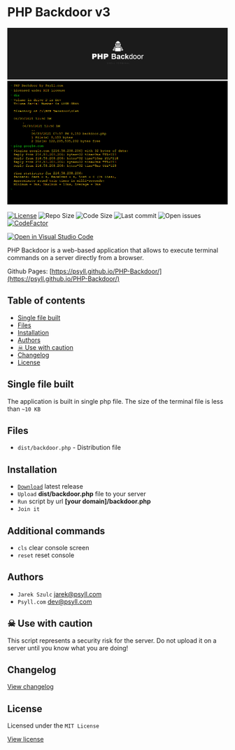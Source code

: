 # PHP Backdoor v3

![PHP Backdoor](assets/img/header.png "PHP Backdoor")
![PHP Backdoor](assets/img/screenshot.png "PHP Backdoor")

[![License](https://badgen.net/badge/license/POCL)](https://psyll.com/license/pocl-psyll-public-code-license)
![Repo Size](https://img.shields.io/github/repo-size/psyll/PHP-Backdoor)
![Code Size](https://img.shields.io/github/languages/code-size/psyll/PHP-Backdoor)
![Last commit](https://img.shields.io/github/last-commit/psyll/PHP-Backdoor)
![Open issues](https://img.shields.io/github/issues-raw/psyll/PHP-Backdoor)
[![CodeFactor](https://www.codefactor.io/repository/github/psyll/PHP-Backdoor/badge?s=ae31d6f3226bdf7bbf736f7337658a3f3d6a7fbd)](https://www.codefactor.io/repository/github/psyll/)

[![Open in Visual Studio Code](https://open.vscode.dev/badges/open-in-vscode.svg)](https://open.vscode.dev/psyll/PHP-Backdoor)

PHP Backdoor is a web-based application that allows to execute terminal commands on a server directly from a browser.

Github Pages: [https://psyll.github.io/PHP-Backdoor/](https://psyll.github.io/PHP-Backdoor/)

## Table of contents

  * [Single file built ](#single-file-built)
  * [Files](#files)
  * [Installation](#installation)
  * [Authors](#authors)
  * [&#9760; Use with caution](#-use-with-caution)
  * [Changelog](#changelog)
  * [License](#license)

## Single file built

The application is built in single php file. The size of the terminal file is less than `~10 KB`

## Files

- `dist/backdoor.php` - Distribution file

## Installation

- [`Download`](https://github.com/psyll/PHP-Backdoor/releases) latest release
- `Upload` **dist/backdoor.php** file to your server
- `Run` script by url **[your domain]/backdoor.php**
- `Join it`

## Additional commands

- `cls` clear console screen
- `reset` reset console

## Authors

- `Jarek Szulc` <jarek@psyll.com>
- `Psyll.com` <dev@psyll.com>

##  &#9760; Use with caution

This script represents a security risk for the server. Do not upload it on a server until you know what you are doing!

## Changelog

[View changelog](https://github.com/psyll/PHP-Backdoor/blob/master/CHANGELOG.md)

## License

Licensed under the `MIT License`

[View license](https://github.com/psyll/PHP-Backdoor/blob/master/LICENSE)
